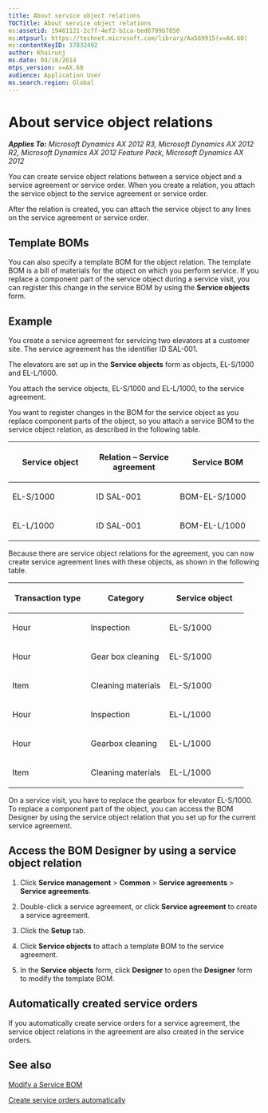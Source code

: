```yaml
---
title: About service object relations
TOCTitle: About service object relations
ms:assetid: 19461121-2cff-4ef2-b1ca-bed6799b7850
ms:mtpsurl: https://technet.microsoft.com/library/Aa569915(v=AX.60)
ms:contentKeyID: 37832492
author: Khairunj
ms.date: 04/18/2014
mtps_version: v=AX.60
audience: Application User
ms.search.region: Global
---
```


# About service object relations 


_**Applies To:** Microsoft Dynamics AX 2012 R3, Microsoft Dynamics AX 2012 R2, Microsoft Dynamics AX 2012 Feature Pack, Microsoft Dynamics AX 2012_

You can create service object relations between a service object and a service agreement or service order. When you create a relation, you attach the service object to the service agreement or service order.

After the relation is created, you can attach the service object to any lines on the service agreement or service order.

## Template BOMs

You can also specify a template BOM for the object relation. The template BOM is a bill of materials for the object on which you perform service. If you replace a component part of the service object during a service visit, you can register this change in the service BOM by using the **Service objects** form.

## Example

You create a service agreement for servicing two elevators at a customer site. The service agreement has the identifier ID SAL-001.

The elevators are set up in the **Service objects** form as objects, EL-S/1000 and EL-L/1000.

You attach the service objects, EL-S/1000 and EL-L/1000, to the service agreement.

You want to register changes in the BOM for the service object as you replace component parts of the object, so you attach a service BOM to the service object relation, as described in the following table.

<table>
<colgroup>
<col style="width: 33%" />
<col style="width: 33%" />
<col style="width: 33%" />
</colgroup>
<thead>
<tr class="header">
<th><p>Service object</p></th>
<th><p>Relation – Service agreement</p></th>
<th><p>Service BOM</p></th>
</tr>
</thead>
<tbody>
<tr class="odd">
<td><p>EL-S/1000</p></td>
<td><p>ID SAL-001</p></td>
<td><p>BOM-EL-S/1000</p></td>
</tr>
<tr class="even">
<td><p>EL-L/1000</p></td>
<td><p>ID SAL-001</p></td>
<td><p>BOM-EL-L/1000</p></td>
</tr>
</tbody>
</table>


Because there are service object relations for the agreement, you can now create service agreement lines with these objects, as shown in the following table.

<table>
<colgroup>
<col style="width: 33%" />
<col style="width: 33%" />
<col style="width: 33%" />
</colgroup>
<thead>
<tr class="header">
<th><p>Transaction type</p></th>
<th><p>Category</p></th>
<th><p>Service object</p></th>
</tr>
</thead>
<tbody>
<tr class="odd">
<td><p>Hour</p></td>
<td><p>Inspection</p></td>
<td><p>EL-S/1000</p></td>
</tr>
<tr class="even">
<td><p>Hour</p></td>
<td><p>Gear box cleaning</p></td>
<td><p>EL-S/1000</p></td>
</tr>
<tr class="odd">
<td><p>Item</p></td>
<td><p>Cleaning materials</p></td>
<td><p>EL-S/1000</p></td>
</tr>
<tr class="even">
<td><p>Hour</p></td>
<td><p>Inspection</p></td>
<td><p>EL-L/1000</p></td>
</tr>
<tr class="odd">
<td><p>Hour</p></td>
<td><p>Gearbox cleaning</p></td>
<td><p>EL-L/1000</p></td>
</tr>
<tr class="even">
<td><p>Item</p></td>
<td><p>Cleaning materials</p></td>
<td><p>EL-L/1000</p></td>
</tr>
</tbody>
</table>


On a service visit, you have to replace the gearbox for elevator EL-S/1000. To replace a component part of the object, you can access the BOM Designer by using the service object relation that you set up for the current service agreement.

## Access the BOM Designer by using a service object relation

1.  Click **Service management** \> **Common** \> **Service agreements** \> **Service agreements**.

2.  Double-click a service agreement, or click **Service agreement** to create a service agreement.

3.  Click the **Setup** tab.

4.  Click **Service objects** to attach a template BOM to the service agreement.

5.  In the **Service objects** form, click **Designer** to open the **Designer** form to modify the template BOM.

## Automatically created service orders

If you automatically create service orders for a service agreement, the service object relations in the agreement are also created in the service orders.

## See also

[Modify a Service BOM](modify-a-service-bom.md)

[Create service orders automatically](create-service-orders-automatically.md)

  


